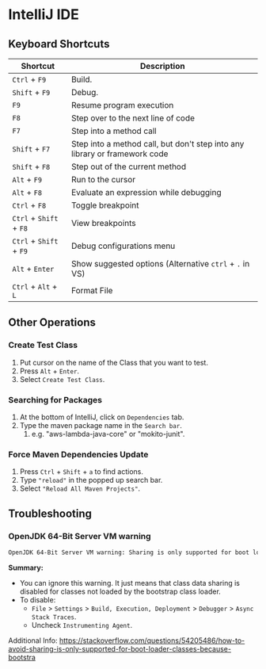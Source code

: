 # IntelliJ IDE

## Keyboard Shortcuts

| Shortcut                | Description                                                                |
| ----------------------- | -------------------------------------------------------------------------- |
| `Ctrl` + `F9`           | Build.                                                                     |
| `Shift` + `F9`          | Debug.                                                                     |
| `F9`                    | Resume program execution                                                   |
| `F8`                    | Step over to the next line of code                                         |
| `F7`                    | Step into a method call                                                    |
| `Shift` + `F7`          | Step into a method call, but don't step into any library or framework code |
| `Shift` + `F8`          | Step out of the current method                                             |
| `Alt` + `F9`            | Run to the cursor                                                          |
| `Alt` + `F8`            | Evaluate an expression while debugging                                     |
| `Ctrl` + `F8`           | Toggle breakpoint                                                          |
| `Ctrl` + `Shift` + `F8` | View breakpoints                                                           |
| `Ctrl` + `Shift` + `F9` | Debug configurations menu                                                  |
| `Alt` + `Enter`         | Show suggested options (Alternative `ctrl` + `.` in VS)                    |
| `Ctrl` + `Alt` + `L`    | Format File                                                                |

## Other Operations

### Create Test Class

1. Put cursor on the name of the Class that you want to test.
2. Press `Alt` + `Enter`.
3. Select `Create Test Class`.

### Searching for Packages

1. At the bottom of IntelliJ, click on `Dependencies` tab.
2. Type the maven package name in the `Search bar`.
    1. e.g. "aws-lambda-java-core" or "mokito-junit".

### Force Maven Dependencies Update

1. Press `Ctrl` + `Shift` + `a` to find actions.
2. Type `"reload"` in the popped up search bar.
3. Select `"Reload All Maven Projects"`.

## Troubleshooting

### OpenJDK 64-Bit Server VM warning

```sh title="Error in 'Run' window"
OpenJDK 64-Bit Server VM warning: Sharing is only supported for boot loader classes because bootstrap classpath has been appended
```

**Summary:**

- You can ignore this warning. It just means that class data sharing is disabled for classes not loaded by the bootstrap class loader.
- To disable:
    - `File` > `Settings` > `Build, Execution, Deployment` > `Debugger` > `Async Stack Traces`.
    - Uncheck `Instrumenting Agent`.

Additional Info: <https://stackoverflow.com/questions/54205486/how-to-avoid-sharing-is-only-supported-for-boot-loader-classes-because-bootstra>
